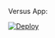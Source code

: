 Versus App:

[![Deploy](https://www.herokucdn.com/deploy/button.svg)](https://heroku.com/deploy?template=https://github.com/RobertLowe/versus-meteor)
